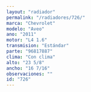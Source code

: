 ```yaml
---
layout: "radiador"
permalink: "/radiadores/726/"
marca: "Chevrolet"
modelo: "Aveo"
ano: "2011"
motor: "L4 1.6"
transmision: "Estándar"
parte: "96817887"
clima: "Con clima"
alto: "23 5/8"
ancho: "16 7/16"
observaciones: ""
id: "726"
---
```


